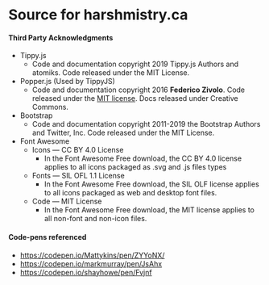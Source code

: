 # Source for harshmistry.ca

#### Third Party Acknowledgments 
* Tippy.js
	 * Code and documentation copyright 2019 Tippy.js Authors and atomiks. Code released under the MIT License.
* Popper.js (Used by TippyJS)
	* Code and documentation copyright 2016 **Federico Zivolo**. Code released under the [MIT license](https://github.com/FezVrasta/popper.js/blob/master/LICENSE.md). Docs released under Creative Commons.
 * Bootstrap 
	 * Code and documentation copyright 2011-2019 the Bootstrap Authors and Twitter, Inc. Code released under the MIT License.
* Font Awesome
	* Icons — CC BY 4.0 License
		* In the Font Awesome Free download, the CC BY 4.0 license applies to all icons packaged as .svg and .js files types
	* Fonts — SIL OFL 1.1 License
		* In the Font Awesome Free download, the SIL OLF license applies to all icons packaged as web and desktop font files.
	* Code — MIT License
		* In the Font Awesome Free download, the MIT license applies to all non-font and non-icon files.

#### Code-pens referenced 
* https://codepen.io/Mattykins/pen/ZYYoNX/
* https://codepen.io/markmurray/pen/JsAhx
* https://codepen.io/shayhowe/pen/Fvjnf

